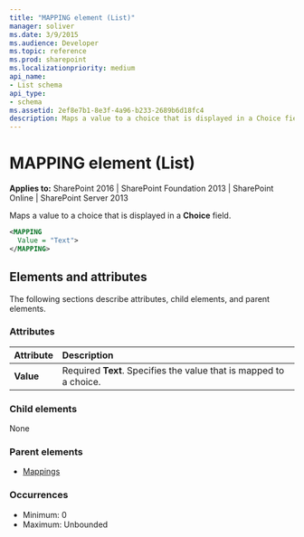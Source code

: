 ```yaml
---
title: "MAPPING element (List)"
manager: soliver
ms.date: 3/9/2015
ms.audience: Developer
ms.topic: reference
ms.prod: sharepoint
ms.localizationpriority: medium
api_name:
- List schema
api_type:
- schema
ms.assetid: 2ef8e7b1-8e3f-4a96-b233-2689b6d18fc4
description: Maps a value to a choice that is displayed in a Choice field. 
---
```


# MAPPING element (List)

**Applies to:** SharePoint 2016 | SharePoint Foundation 2013 | SharePoint Online | SharePoint Server 2013
  
Maps a value to a choice that is displayed in a **Choice** field. 
  
```XML
<MAPPING
  Value = "Text">
</MAPPING>
```

## Elements and attributes

The following sections describe attributes, child elements, and parent elements.

### Attributes

|**Attribute**|**Description**|
|:-----|:-----|
|**Value** <br/> |Required **Text**. Specifies the value that is mapped to a choice.  <br/> |
   
### Child elements

None
   
### Parent elements

- [Mappings](mappings-element-list.md)
   
### Occurrences

- Minimum: 0
- Maximum: Unbounded  

<br/> 
   

